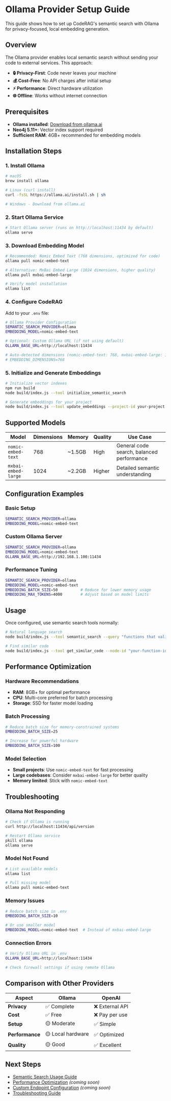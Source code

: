 # Ollama Provider Setup Guide

This guide shows how to set up CodeRAG's semantic search with Ollama for privacy-focused, local embedding generation.

## Overview

The Ollama provider enables local semantic search without sending your code to external services. This approach:

- **🔒 Privacy-First**: Code never leaves your machine
- **💰 Cost-Free**: No API charges after initial setup
- **⚡ Performance**: Direct hardware utilization
- **🌐 Offline**: Works without internet connection

## Prerequisites

- **Ollama installed**: [Download from ollama.ai](https://ollama.ai)
- **Neo4j 5.11+**: Vector index support required
- **Sufficient RAM**: 4GB+ recommended for embedding models

## Installation Steps

### 1. Install Ollama

```bash
# macOS
brew install ollama

# Linux (curl install)
curl -fsSL https://ollama.ai/install.sh | sh

# Windows - Download from ollama.ai
```

### 2. Start Ollama Service

```bash
# Start Ollama server (runs on http://localhost:11434 by default)
ollama serve
```

### 3. Download Embedding Model

```bash
# Recommended: Nomic Embed Text (768 dimensions, optimized for code)
ollama pull nomic-embed-text

# Alternative: MxBai Embed Large (1024 dimensions, higher quality)
ollama pull mxbai-embed-large

# Verify model installation
ollama list
```

### 4. Configure CodeRAG

Add to your `.env` file:

```bash
# Ollama Provider Configuration
SEMANTIC_SEARCH_PROVIDER=ollama
EMBEDDING_MODEL=nomic-embed-text

# Optional: Custom Ollama URL (if not using default)
OLLAMA_BASE_URL=http://localhost:11434

# Auto-detected dimensions (nomic-embed-text: 768, mxbai-embed-large: 1024)
# EMBEDDING_DIMENSIONS=768
```

### 5. Initialize and Generate Embeddings

```bash
# Initialize vector indexes
npm run build
node build/index.js --tool initialize_semantic_search

# Generate embeddings for your project
node build/index.js --tool update_embeddings --project-id your-project
```

## Supported Models

| Model | Dimensions | Memory | Quality | Use Case |
|-------|------------|--------|---------|----------|
| `nomic-embed-text` | 768 | ~1.5GB | High | General code search, balanced performance |
| `mxbai-embed-large` | 1024 | ~2.2GB | Higher | Detailed semantic understanding |

## Configuration Examples

### Basic Setup
```bash
SEMANTIC_SEARCH_PROVIDER=ollama
EMBEDDING_MODEL=nomic-embed-text
```

### Custom Ollama Server
```bash
SEMANTIC_SEARCH_PROVIDER=ollama
EMBEDDING_MODEL=nomic-embed-text
OLLAMA_BASE_URL=http://192.168.1.100:11434
```

### Performance Tuning
```bash
SEMANTIC_SEARCH_PROVIDER=ollama
EMBEDDING_MODEL=nomic-embed-text
EMBEDDING_BATCH_SIZE=50          # Reduce for lower memory usage
EMBEDDING_MAX_TOKENS=4000        # Adjust based on model limits
```

## Usage

Once configured, use semantic search tools normally:

```bash
# Natural language search
node build/index.js --tool semantic_search --query "functions that validate email addresses"

# Find similar code
node build/index.js --tool get_similar_code --node-id "your-function-id" --limit 5
```

## Performance Optimization

### Hardware Recommendations
- **RAM**: 8GB+ for optimal performance
- **CPU**: Multi-core preferred for batch processing
- **Storage**: SSD for faster model loading

### Batch Processing
```bash
# Reduce batch size for memory-constrained systems
EMBEDDING_BATCH_SIZE=25

# Increase for powerful hardware
EMBEDDING_BATCH_SIZE=100
```

### Model Selection
- **Small projects**: Use `nomic-embed-text` for fast processing
- **Large codebases**: Consider `mxbai-embed-large` for better quality
- **Memory limited**: Stick with `nomic-embed-text`

## Troubleshooting

### Ollama Not Responding
```bash
# Check if Ollama is running
curl http://localhost:11434/api/version

# Restart Ollama service
pkill ollama
ollama serve
```

### Model Not Found
```bash
# List available models
ollama list

# Pull missing model
ollama pull nomic-embed-text
```

### Memory Issues
```bash
# Reduce batch size in .env
EMBEDDING_BATCH_SIZE=10

# Or use smaller model
EMBEDDING_MODEL=nomic-embed-text  # Instead of mxbai-embed-large
```

### Connection Errors
```bash
# Verify Ollama URL in .env
OLLAMA_BASE_URL=http://localhost:11434

# Check firewall settings if using remote Ollama
```

## Comparison with Other Providers

| Aspect | Ollama | OpenAI |
|--------|--------|--------|
| **Privacy** | ✅ Complete | ❌ External API |
| **Cost** | ✅ Free | ❌ Pay per use |
| **Setup** | 🟡 Moderate | ✅ Simple |
| **Performance** | 🟡 Local hardware | ✅ Optimized |
| **Quality** | 🟡 Good | ✅ Excellent |

## Next Steps

- [Semantic Search Usage Guide](../semantic-search.md)
- [Performance Optimization](performance-guide.md) *(coming soon)*
- [Custom Endpoint Configuration](custom-endpoints.md) *(coming soon)*
- [Troubleshooting Guide](../troubleshooting.md)
